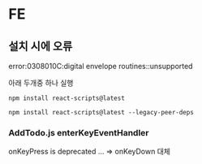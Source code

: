 # FE

## 설치 시에 오류
error:0308010C:digital envelope routines::unsupported

아래 두개중 하나 실행

`npm install react-scripts@latest`

`npm install react-scripts@latest --legacy-peer-deps`


###  AddTodo.js enterKeyEventHandler 
onKeyPress is deprecated ... => onKeyDown 대체